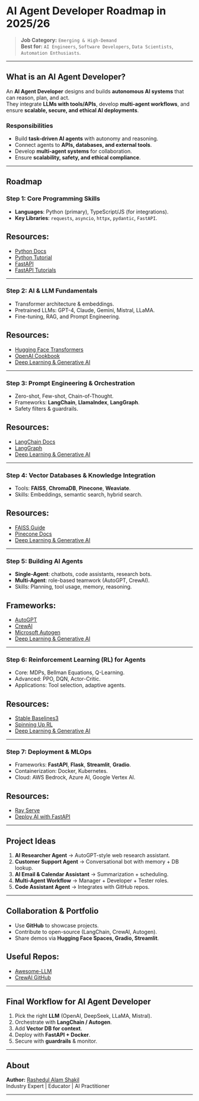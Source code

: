 # AI Agent Developer Roadmap in 2025/26

> **Job Category:** `Emerging & High-Demand`  
> **Best for:** `AI Engineers`, `Software Developers`, `Data Scientists`, `Automation Enthusiasts`.

---

## What is an AI Agent Developer?
An **AI Agent Developer** designs and builds **autonomous AI systems** that can reason, plan, and act.  
They integrate **LLMs with tools/APIs**, develop **multi-agent workflows**, and ensure **scalable, secure, and ethical AI deployments**.  

### Responsibilities
- Build **task-driven AI agents** with autonomy and reasoning.  
- Connect agents to **APIs, databases, and external tools**.  
- Develop **multi-agent systems** for collaboration.  
- Ensure **scalability, safety, and ethical compliance**.  

---

## Roadmap

### **Step 1: Core Programming Skills**
- **Languages**: Python (primary), TypeScript/JS (for integrations).  
- **Key Libraries**: `requests`, `asyncio`, `httpx`, `pydantic`, `FastAPI`.  

## Resources:  
- [Python Docs](https://docs.python.org/3/tutorial/index.html)
- [Python Tutorial](https://www.youtube.com/playlist?list=PLKdU0fuY4OFf7qj4eoBtvALAB_Ml2rN0V)
- [FastAPI](https://fastapi.tiangolo.com/)
- [FastAPI Tutorials](https://www.youtube.com/playlist?list=PLKdU0fuY4OFeNGB1m9pbvPukND6NhjK4L)

---

### **Step 2: AI & LLM Fundamentals**
- Transformer architecture & embeddings.  
- Pretrained LLMs: GPT-4, Claude, Gemini, Mistral, LLaMA.  
- Fine-tuning, RAG, and Prompt Engineering.  

## Resources:  
- [Hugging Face Transformers](https://huggingface.co/transformers/)  
- [OpenAI Cookbook](https://github.com/openai/openai-cookbook)
- [Deep Learning & Generative AI](https://aiquest.org/courses/deep-learning-and-generative-ai/)

---

### **Step 3: Prompt Engineering & Orchestration**
- Zero-shot, Few-shot, Chain-of-Thought.  
- Frameworks: **LangChain**, **LlamaIndex**, **LangGraph**.  
- Safety filters & guardrails.  

## Resources:  
- [LangChain Docs](https://python.langchain.com/docs/introduction/)  
- [LangGraph](https://www.langchain.com/langgraph)
- [Deep Learning & Generative AI](https://aiquest.org/courses/deep-learning-and-generative-ai/)

---

### **Step 4: Vector Databases & Knowledge Integration**
- Tools: **FAISS**, **ChromaDB**, **Pinecone**, **Weaviate**.  
- Skills: Embeddings, semantic search, hybrid search.  

## Resources:  
- [FAISS Guide](https://github.com/facebookresearch/faiss)  
- [Pinecone Docs](https://docs.pinecone.io/)
- [Deep Learning & Generative AI](https://aiquest.org/courses/deep-learning-and-generative-ai/)

---

### **Step 5: Building AI Agents**
- **Single-Agent**: chatbots, code assistants, research bots.  
- **Multi-Agent**: role-based teamwork (AutoGPT, CrewAI).  
- Skills: Planning, tool usage, memory, reasoning.  

## Frameworks:  
- [AutoGPT](https://github.com/Torantulino/Auto-GPT)  
- [CrewAI](https://github.com/joaomdmoura/crewai)  
- [Microsoft Autogen](https://github.com/microsoft/autogen)
- [Deep Learning & Generative AI](https://aiquest.org/courses/deep-learning-and-generative-ai/)

---

### **Step 6: Reinforcement Learning (RL) for Agents**
- Core: MDPs, Bellman Equations, Q-Learning.  
- Advanced: PPO, DQN, Actor-Critic.  
- Applications: Tool selection, adaptive agents.  

## Resources:  
- [Stable Baselines3](https://stable-baselines3.readthedocs.io/)  
- [Spinning Up RL](https://spinningup.openai.com/)
- [Deep Learning & Generative AI](https://aiquest.org/courses/deep-learning-and-generative-ai/)

---

### **Step 7: Deployment & MLOps**
- Frameworks: **FastAPI**, **Flask**, **Streamlit**, **Gradio**.  
- Containerization: Docker, Kubernetes.  
- Cloud: AWS Bedrock, Azure AI, Google Vertex AI.  

## Resources:  
- [Ray Serve](https://docs.ray.io/en/latest/serve/index.html)  
- [Deploy AI with FastAPI](https://fastapi.tiangolo.com/)  

---

## Project Ideas
1. **AI Researcher Agent** → AutoGPT-style web research assistant.  
2. **Customer Support Agent** → Conversational bot with memory + DB lookup.  
3. **AI Email & Calendar Assistant** → Summarization + scheduling.  
4. **Multi-Agent Workflow** → Manager + Developer + Tester roles.  
5. **Code Assistant Agent** → Integrates with GitHub repos.  

---

## Collaboration & Portfolio
- Use **GitHub** to showcase projects.  
- Contribute to open-source (LangChain, CrewAI, Autogen).  
- Share demos via **Hugging Face Spaces, Gradio, Streamlit**.  

## Useful Repos:  
- [Awesome-LLM](https://github.com/Hannibal046/Awesome-LLM)  
- [CrewAI GitHub](https://github.com/joaomdmoura/crewai)  

---

## Final Workflow for AI Agent Developer
1. Pick the right **LLM** (OpenAI, DeepSeek, LLaMA, Mistral).  
2. Orchestrate with **LangChain / Autogen**.  
3. Add **Vector DB for context**.  
4. Deploy with **FastAPI + Docker**.  
5. Secure with **guardrails** & monitor.  

---

## About
**Author:** [Rashedul Alam Shakil](https://www.linkedin.com/in/kmrashedulalam/)  
Industry Expert | Educator | AI Practitioner  

---

